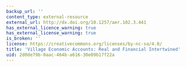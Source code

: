 ```yaml
---
backup_url: ''
content_type: external-resource
external_url: http://dx.doi.org/10.1257/aer.102.3.441
has_external_licence_warning: true
has_external_license_warning: true
is_broken: ''
license: https://creativecommons.org/licenses/by-nc-sa/4.0/
title: 'Village Economic Accounts: Real and Financial Intertwined'
uid: 2d0de79b-0aac-464b-a616-30e89b17f22a
---
```

